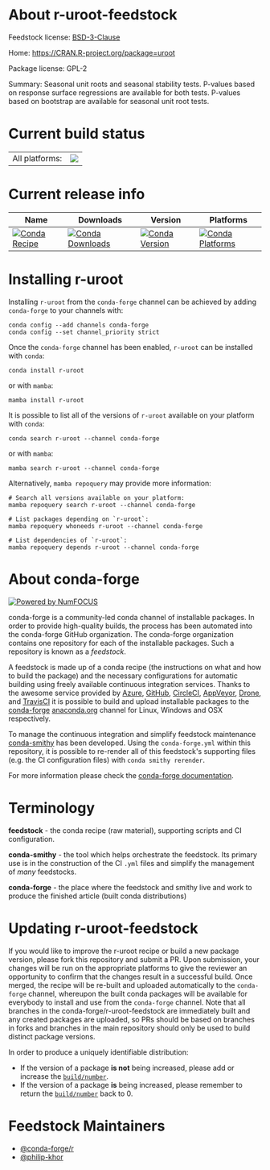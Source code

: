 About r-uroot-feedstock
=======================

Feedstock license: [BSD-3-Clause](https://github.com/conda-forge/r-uroot-feedstock/blob/main/LICENSE.txt)

Home: https://CRAN.R-project.org/package=uroot

Package license: GPL-2

Summary: Seasonal unit roots and seasonal stability tests. P-values based on response surface regressions are available for both tests. P-values based on bootstrap are available for seasonal unit root tests.

Current build status
====================


<table><tr><td>All platforms:</td>
    <td>
      <a href="https://dev.azure.com/conda-forge/feedstock-builds/_build/latest?definitionId=4280&branchName=main">
        <img src="https://dev.azure.com/conda-forge/feedstock-builds/_apis/build/status/r-uroot-feedstock?branchName=main">
      </a>
    </td>
  </tr>
</table>

Current release info
====================

| Name | Downloads | Version | Platforms |
| --- | --- | --- | --- |
| [![Conda Recipe](https://img.shields.io/badge/recipe-r--uroot-green.svg)](https://anaconda.org/conda-forge/r-uroot) | [![Conda Downloads](https://img.shields.io/conda/dn/conda-forge/r-uroot.svg)](https://anaconda.org/conda-forge/r-uroot) | [![Conda Version](https://img.shields.io/conda/vn/conda-forge/r-uroot.svg)](https://anaconda.org/conda-forge/r-uroot) | [![Conda Platforms](https://img.shields.io/conda/pn/conda-forge/r-uroot.svg)](https://anaconda.org/conda-forge/r-uroot) |

Installing r-uroot
==================

Installing `r-uroot` from the `conda-forge` channel can be achieved by adding `conda-forge` to your channels with:

```
conda config --add channels conda-forge
conda config --set channel_priority strict
```

Once the `conda-forge` channel has been enabled, `r-uroot` can be installed with `conda`:

```
conda install r-uroot
```

or with `mamba`:

```
mamba install r-uroot
```

It is possible to list all of the versions of `r-uroot` available on your platform with `conda`:

```
conda search r-uroot --channel conda-forge
```

or with `mamba`:

```
mamba search r-uroot --channel conda-forge
```

Alternatively, `mamba repoquery` may provide more information:

```
# Search all versions available on your platform:
mamba repoquery search r-uroot --channel conda-forge

# List packages depending on `r-uroot`:
mamba repoquery whoneeds r-uroot --channel conda-forge

# List dependencies of `r-uroot`:
mamba repoquery depends r-uroot --channel conda-forge
```


About conda-forge
=================

[![Powered by
NumFOCUS](https://img.shields.io/badge/powered%20by-NumFOCUS-orange.svg?style=flat&colorA=E1523D&colorB=007D8A)](https://numfocus.org)

conda-forge is a community-led conda channel of installable packages.
In order to provide high-quality builds, the process has been automated into the
conda-forge GitHub organization. The conda-forge organization contains one repository
for each of the installable packages. Such a repository is known as a *feedstock*.

A feedstock is made up of a conda recipe (the instructions on what and how to build
the package) and the necessary configurations for automatic building using freely
available continuous integration services. Thanks to the awesome service provided by
[Azure](https://azure.microsoft.com/en-us/services/devops/), [GitHub](https://github.com/),
[CircleCI](https://circleci.com/), [AppVeyor](https://www.appveyor.com/),
[Drone](https://cloud.drone.io/welcome), and [TravisCI](https://travis-ci.com/)
it is possible to build and upload installable packages to the
[conda-forge](https://anaconda.org/conda-forge) [anaconda.org](https://anaconda.org/)
channel for Linux, Windows and OSX respectively.

To manage the continuous integration and simplify feedstock maintenance
[conda-smithy](https://github.com/conda-forge/conda-smithy) has been developed.
Using the ``conda-forge.yml`` within this repository, it is possible to re-render all of
this feedstock's supporting files (e.g. the CI configuration files) with ``conda smithy rerender``.

For more information please check the [conda-forge documentation](https://conda-forge.org/docs/).

Terminology
===========

**feedstock** - the conda recipe (raw material), supporting scripts and CI configuration.

**conda-smithy** - the tool which helps orchestrate the feedstock.
                   Its primary use is in the construction of the CI ``.yml`` files
                   and simplify the management of *many* feedstocks.

**conda-forge** - the place where the feedstock and smithy live and work to
                  produce the finished article (built conda distributions)


Updating r-uroot-feedstock
==========================

If you would like to improve the r-uroot recipe or build a new
package version, please fork this repository and submit a PR. Upon submission,
your changes will be run on the appropriate platforms to give the reviewer an
opportunity to confirm that the changes result in a successful build. Once
merged, the recipe will be re-built and uploaded automatically to the
`conda-forge` channel, whereupon the built conda packages will be available for
everybody to install and use from the `conda-forge` channel.
Note that all branches in the conda-forge/r-uroot-feedstock are
immediately built and any created packages are uploaded, so PRs should be based
on branches in forks and branches in the main repository should only be used to
build distinct package versions.

In order to produce a uniquely identifiable distribution:
 * If the version of a package **is not** being increased, please add or increase
   the [``build/number``](https://docs.conda.io/projects/conda-build/en/latest/resources/define-metadata.html#build-number-and-string).
 * If the version of a package **is** being increased, please remember to return
   the [``build/number``](https://docs.conda.io/projects/conda-build/en/latest/resources/define-metadata.html#build-number-and-string)
   back to 0.

Feedstock Maintainers
=====================

* [@conda-forge/r](https://github.com/conda-forge/r/)
* [@philip-khor](https://github.com/philip-khor/)

